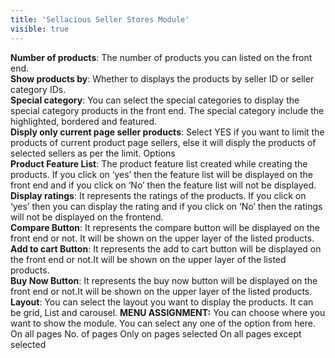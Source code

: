 ```yaml
---
title: 'Sellacious Seller Stores Module'
visible: true
---
```


**Number of products**: The number of products you can listed on the front end.
<br>**Show products by**: Whether to displays the products by seller ID or seller category IDs.
<br>**Special category**: You can select the special categories to display the special category products in the front end. The special category include the highlighted, bordered and featured.
<br>**Disply only current page seller products**: Select YES if you want to limit the products of current product page sellers, else it will disply the products of selected sellers as per the limit.
Options
<br>**Product Feature List**: The product feature list created while creating the products. If you click on ‘yes’ then the feature list will be displayed on the front end and if you click on ‘No’ then the feature list will not be displayed.
<br>**Display ratings**: It represents the ratings of the products. If you click on ‘yes’ then you can display the rating and if you click on ‘No’ then the ratings will not be displayed on the frontend.
<br>**Compare Button**: It represents the compare button will be displayed on the front end or not. It will be shown on the upper layer of the listed products.
<br>**Add to cart Button**: It represents the add to cart button will be displayed on the front end or not.It will be shown on the upper layer of the listed products.
<br>**Buy Now Button**: It represents the buy now button will be displayed on the front end or not.It will be shown on the upper layer of the listed products.
<br>**Layout**: You can select the layout you want to display the products. It can be grid, List and carousel.
**MENU ASSIGNMENT:**
You can choose where you want to show the module. You can select any one of the option from here.
On all pages
No. of pages
Only on pages selected
On all pages except selected

